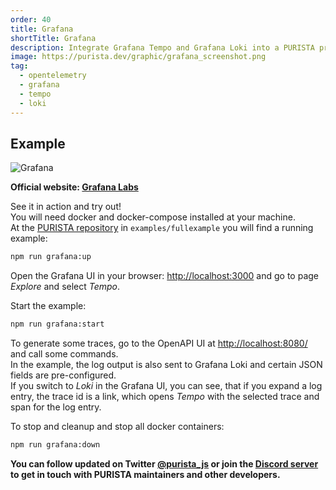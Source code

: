 ```yaml
---
order: 40
title: Grafana
shortTitle: Grafana
description: Integrate Grafana Tempo and Grafana Loki into a PURISTA project
image: https://purista.dev/graphic/grafana_screenshot.png
tag:
  - opentelemetry
  - grafana
  - tempo
  - loki
---
```


## Example

![Grafana](/graphic/grafana_screenshot.png)

__Official website: [Grafana Labs](https://grafana.com)__

See it in action and try out!  
You will need docker and docker-compose installed at your machine.  
At the [PURISTA repository](https://github.com/sebastianwessel/purista) in `examples/fullexample` you will find a running example:

```bash
npm run grafana:up
```

Open the Grafana UI in your browser: [http://localhost:3000](http://localhost:3000) and go to page _Explore_ and select _Tempo_.

Start the example:

```bash
npm run grafana:start
```

To generate some traces, go to the OpenAPI UI at [http://localhost:8080/](http://localhost:8080/) and call some commands.  
In the example, the log output is also sent to Grafana Loki and certain JSON fields are pre-configured.  
If you switch to _Loki_ in the Grafana UI, you can see, that if you expand a log entry, the trace id is a link, which opens _Tempo_ with the selected trace and span for the log entry.

To stop and cleanup and stop all docker containers:

```bash
npm run grafana:down
```

__You can follow updated on Twitter [@purista_js](https://twitter.com/purista_js) or join the [Discord server](https://discord.gg/9feaUm3H2v) to get in touch with PURISTA maintainers and other developers.__
